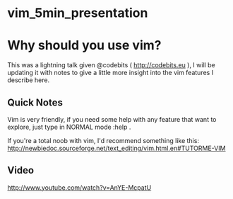 vim_5min_presentation
=====================

# Why should you use vim?

This was a lightning talk given @codebits ( http://codebits.eu ), I will be updating it with notes to give a little more insight into the vim features I describe here.

## Quick Notes

Vim is very friendly, if you need some help with any feature that want to explore, just type in NORMAL mode :help <name of feature>.

If you're a total noob with vim, I'd recommend something like this: http://newbiedoc.sourceforge.net/text_editing/vim.html.en#TUTORME-VIM

## Video

http://www.youtube.com/watch?v=AnYE-McpatU
